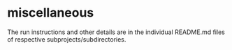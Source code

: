 # miscellaneous

The run instructions and other details are in the individual README.md files of respective subprojects/subdirectories.
